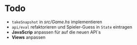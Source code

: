 # Todo

- `takeSnapshot` in *src/Game.hs* implementieren
- `api/eval` refaktorieren und Spieler-Guess in `State` eintragen
- **JavaScrip** anpassen für auf die neuen API`s
- **Views** anpassen
